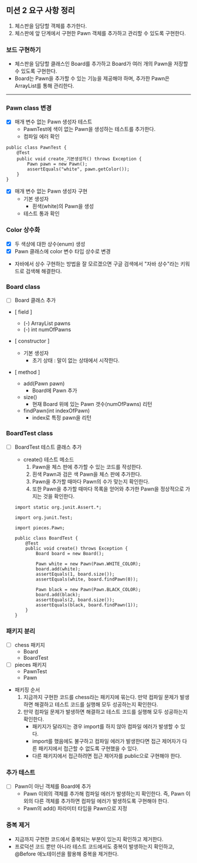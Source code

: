 ## 미션 2 요구 사항 정리

1. 체스판을 담당할 객체를 추가한다.
2. 체스판에 앞 단계에서 구현한 Pawn 객체를 추가하고 관리할 수 있도록 구현한다.

### 보드 구현하기

- 체스판을 담당할 클래스인 Board를 추가하고 Board가 여러 개의 Pawn을 저장할 수 있도록 구현한다.
- Board는 Pawn을 추가할 수 있는 기능을 제공해야 하며, 추가한 Pawn은 ArrayList를 통해 관리한다.

---

### Pawn class 변경

- [X]  매개 변수 없는 Pawn 생성자 테스트
    - PawnTest에 색이 없는 Pawn을 생성하는 테스트를 추가한다.
    - 컴파일 에러 확인

```
public class PawnTest {
    @Test
    public void create_기본생성자() throws Exception {
        Pawn pawn = new Pawn();
        assertEquals("white", pawn.getColor());
    }
}
```

- [X]  매개 변수 없는 Pawn 생성자 구현
    - 기본 생성자
        - 흰색(white)의 Pawn을 생성
    - 테스트 통과 확인

### Color 상수화

- [X]  두 색상에 대한 상수(enum) 생성
- [X]  Pawn 클래스에 color 변수 타입 상수로 변경

- 자바에서 상수 구현하는 방법을 잘 모르겠으면 구글 검색에서 "자바 상수"라는 키워드로 검색해 해결한다.

### Board class

- [ ]  Board 클래스 추가

 - [ field ]

    - (-) ArrayList<Pawn> pawns
    - (-) int numOfPawns

  - [ constructor ]

    - 기본 생성자
        - 초기 상태 : 말이 없는 상태에서 시작한다.

  - [ method ]

    - add(Pawn pawn)
        - Board에 Pawn 추가
    - size()
        - 현재 Board 위에 있는 Pawn 갯수(numOfPawns) 리턴
    - findPawn(int indexOfPawn)
        - index로 특정 pawn을 리턴

### BoardTest class

- [ ]  BoardTest 테스트 클래스 추가
    - create() 테스트 메소드
        1. Pawn을 체스 판에 추가할 수 있는 코드를 작성한다.
        2. 흰색 Pawn과 검은 색 Pawn을 체스 판에 추가한다.
        3. Pawn을 추가할 때마다 Pawn의 수가 맞는지 확인한다.
        4. 또한 Pawn을 추가할 때마다 목록을 얻어와 추가한 Pawn을 정상적으로 가지는 것을 확인한다.

   ```
   import static org.junit.Assert.*;

   import org.junit.Test;

   import pieces.Pawn;

   public class BoardTest {
       @Test
       public void create() throws Exception {
           Board board = new Board();
           
           Pawn white = new Pawn(Pawn.WHITE_COLOR);
           board.add(white);
           assertEquals(1, board.size());
           assertEquals(white, board.findPawn(0));
           
           Pawn black = new Pawn(Pawn.BLACK_COLOR);
           board.add(black); 
           assertEquals(2, board.size());
           assertEquals(black, board.findPawn(1));
       }
   }

   ```

### 패키지 분리

- [ ]  chess 패키지
    - Board
    - BoardTest
- [ ]  pieces 패키지
    - PawnTest
    - Pawn
- 패키징 순서
    1. 지금까지 구현한 코드를 chess라는 패키지에 묶는다. 만약 컴파일 문제가 발생하면 해결하고 테스트 코드를 실행해 모두 성공하는지 확인한다.
    2. 만약 컴파일 문제가 발생하면 해결하고 테스트 코드를 실행해 모두 성공하는지 확인한다.
        - 패키지가 달라지는 경우 import를 하지 않아 컴파일 에러가 발생할 수 있다.
        - import를 했음에도 불구하고 컴파일 에러가 발생한다면 접근 제어자가 다른 패키지에서 접근할 수 없도록 구현했을 수 있다.
        - 다른 패키지에서 접근하려면 접근 제어자를 public으로 구현해야 한다.

### 추가 테스트

- [ ]  Pawn이 아닌 객체를 Board에 추가
    - Pawn 이외의 객체를 추가해 컴파일 에러가 발생하는지 확인한다.
      즉, Pawn 이외의 다른 객체를 추가하면 컴파일 에러가 발생하도록 구현해야 한다.
    - Pawn의 add() 파라미터 타입을 Pawn으로 지정

### 중복 제거

- 지금까지 구현한 코드에서 중복되는 부분이 있는지 확인하고 제거한다.
- 프로덕션 코드 뿐만 아니라 테스트 코드에서도 중복이 발생하는지 확인하고, @Before 애노테이션을 활용해 중복을 제거한다.
